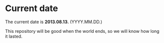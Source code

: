 # Current date

The current date is **2013.08.13.** (YYYY.MM.DD.)

This repository will be good when the world ends, so we will know how long it lasted.